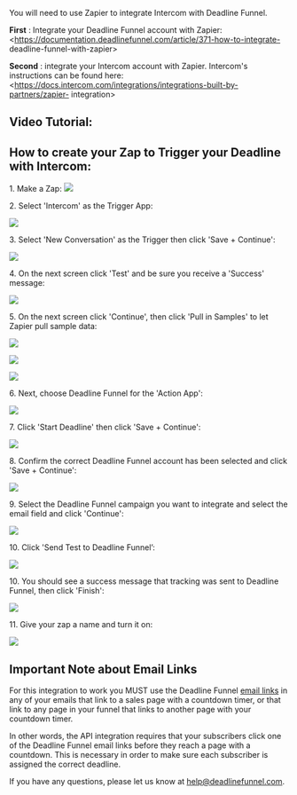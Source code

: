 You will need to use Zapier to integrate Intercom with Deadline Funnel.

**First** : Integrate your Deadline Funnel account with Zapier:  
<https://documentation.deadlinefunnel.com/article/371-how-to-integrate-
deadline-funnel-with-zapier>

**Second** : integrate your Intercom account with Zapier. Intercom's
instructions can be found here:  
<https://docs.intercom.com/integrations/integrations-built-by-partners/zapier-
integration>

## Video Tutorial:

## How to create your Zap to Trigger your Deadline with Intercom:

1\. Make a Zap: 
![](https://s3.amazonaws.com/helpscout.net/docs/assets/53974d6ce4b0c76107b109d1/images/5aac3821042863478ea79b5a/file-Jcz6BYdKeE.png)

2\. Select 'Intercom' as the Trigger App: 

![](https://s3.amazonaws.com/helpscout.net/docs/assets/53974d6ce4b0c76107b109d1/images/5b75f07a0428631d7a8a129c/file-ApAUlaBZQQ.png)

3\. Select 'New Conversation' as the Trigger then click 'Save + Continue': 

![](https://s3.amazonaws.com/helpscout.net/docs/assets/53974d6ce4b0c76107b109d1/images/5b75f08a2c7d3a03f89dccfd/file-mwYg5yB0dO.png)

4\. On the next screen click 'Test' and be sure you receive a 'Success' message: 

![](https://s3.amazonaws.com/helpscout.net/docs/assets/53974d6ce4b0c76107b109d1/images/5b75f0a80428631d7a8a129e/file-hVp23JXNiq.png)

5\. On the next screen click 'Continue', then click 'Pull in Samples' to let Zapier pull sample data: 

![](https://s3.amazonaws.com/helpscout.net/docs/assets/53974d6ce4b0c76107b109d1/images/5b75f0ca2c7d3a03f89dcd06/file-grsOOHRYP3.png)

![](https://s3.amazonaws.com/helpscout.net/docs/assets/53974d6ce4b0c76107b109d1/images/5b75f0f40428631d7a8a12ab/file-QnrALyHDUB.png)

![](https://s3.amazonaws.com/helpscout.net/docs/assets/53974d6ce4b0c76107b109d1/images/5b75f1210428631d7a8a12ac/file-MMHkZ4QD4X.png)

6\. Next, choose Deadline Funnel for the 'Action App': 

![](https://s3.amazonaws.com/helpscout.net/docs/assets/53974d6ce4b0c76107b109d1/images/5b75f1172c7d3a03f89dcd0e/file-ggCEOg2L5r.png)

7\. Click 'Start Deadline' then click 'Save + Continue': 

![](https://s3.amazonaws.com/helpscout.net/docs/assets/53974d6ce4b0c76107b109d1/images/5b75f1370428631d7a8a12ae/file-A8EAjTpHNR.png)

8\. Confirm the correct Deadline Funnel account has been selected and click 'Save + Continue': 

![](https://s3.amazonaws.com/helpscout.net/docs/assets/53974d6ce4b0c76107b109d1/images/5b75f1620428631d7a8a12b1/file-ENyPKHRyvi.png)

9\. Select the Deadline Funnel campaign you want to integrate and select the email field and click 'Continue': 

![](https://s3.amazonaws.com/helpscout.net/docs/assets/53974d6ce4b0c76107b109d1/images/5b75f1742c7d3a03f89dcd16/file-BIkAMDJzUO.png)

10\. Click 'Send Test to Deadline Funnel’: 

![](https://s3.amazonaws.com/helpscout.net/docs/assets/53974d6ce4b0c76107b109d1/images/5b75f18e0428631d7a8a12b2/file-pYwz17nkHB.png)

10\. You should see a success message that tracking was sent to Deadline Funnel, then click 'Finish': 

![](https://s3.amazonaws.com/helpscout.net/docs/assets/53974d6ce4b0c76107b109d1/images/5b75f1a60428631d7a8a12b3/file-v0vXXGyQPR.png)

11\. Give your zap a name and turn it on: 

![](https://s3.amazonaws.com/helpscout.net/docs/assets/53974d6ce4b0c76107b109d1/images/5b75f1b72c7d3a03f89dcd1b/file-F57JP7TWpp.png)

## Important Note about Email Links

For this integration to work you MUST use the Deadline Funnel  [email
links](http://documentation.deadlinefunnel.com/article/16-expiring-links) in
any of your emails that link to a sales page with a countdown timer, or that
link to any page in your funnel that links to another page with your countdown
timer.

In other words, the API integration requires that your subscribers click one
of the Deadline Funnel email links before they reach a page with a countdown.
This is necessary in order to make sure each subscriber is assigned the
correct deadline.

If you have any questions, please let us know at
[help@deadlinefunnel.com](mailto:mailto:help@deadlinefunnel.com).

